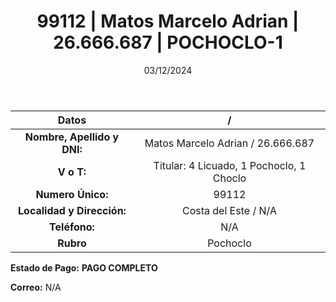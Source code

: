 ﻿---
title: 99112 | Matos Marcelo Adrian | 26.666.687 | POCHOCLO-1
date: 03/12/2024
draft: false
tags: ['costa-del-este', 'titular', 'pochoclo']
---

|          **Datos**          |  /  |
|:---------------------------:|:---:|
| **Nombre, Apellido y DNI:** | Matos Marcelo Adrian / 26.666.687 |
|          **V o T:**         | Titular: 4 Licuado, 1 Pochoclo, 1 Choclo |
|      **Numero Único:**      | 99112 |
|  **Localidad y Dirección:** | Costa del Este / N/A |
|        **Teléfono:**        | N/A |
|          **Rubro**          | Pochoclo |

**Estado de Pago:** **PAGO COMPLETO**

**Correo:** N/A
